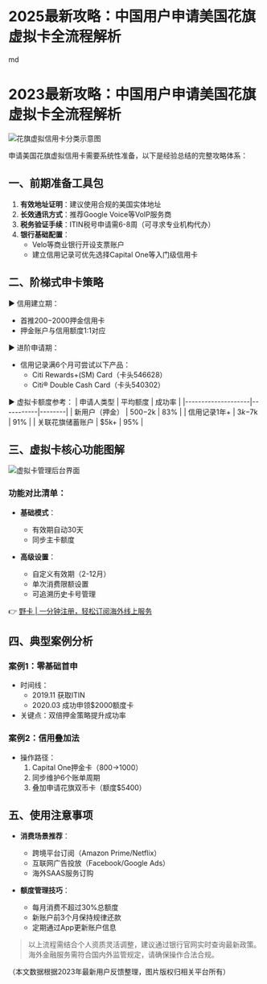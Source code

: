 # 2025最新攻略：中国用户申请美国花旗虚拟卡全流程解析

md
# 2023最新攻略：中国用户申请美国花旗虚拟卡全流程解析

![花旗虚拟信用卡分类示意图](https://bbtdd.com/wp-content/uploads/img/022604845231872.webp)

申请美国花旗虚拟信用卡需要系统性准备，以下是经验总结的完整攻略体系：

## 一、前期准备工具包
1. **有效地址证明**：建议使用合规的美国实体地址
2. **长效通讯方式**：推荐Google Voice等VoIP服务商
3. **税务验证手续**：ITIN税号申请需6-8周（可寻求专业机构代办）
4. **银行基础配置**：
   - Velo等商业银行开设支票账户
   - 建立信用记录可优先选择Capital One等入门级信用卡

## 二、阶梯式申卡策略
▶️ 信用建立期：
- 首推$200-$2000押金信用卡
- 押金账户与信用额度1:1对应

▶️ 进阶申请期：
- 信用记录满6个月可尝试以下产品：
  - Citi Rewards+(SM) Card（卡头546628）
  - Citi® Double Cash Card（卡头540302）
  
▶️ 虚拟卡额度参考：
| 申请人类型         | 平均额度  | 成功率 |
|--------------------|-----------|--------|
| 新用户（押金）     | $500-$2k  | 83%    |
| 信用记录1年+       | $3k-$7k   | 91%    |
| 关联花旗储蓄账户   | $5k+      | 95%    |

## 三、虚拟卡核心功能图解
![虚拟卡管理后台界面](https://bbtdd.com/wp-content/uploads/img/17284149.webp)

### 功能对比清单：
- **基础模式**：
  - 有效期自动30天
  - 同步主卡额度

- **高级设置**：
  - 自定义有效期（2-12月）
  - 单次消费限额设置
  - 可追溯历史卡号管理

👉 [野卡 | 一分钟注册，轻松订阅海外线上服务](https://bbtdd.com/yeka)

## 四、典型案例分析
### 案例1：零基础首申
- 时间线：
  - 2019.11 获取ITIN
  - 2020.03 成功申领$2000额度卡
- 关键点：双倍押金策略提升成功率

### 案例2：信用叠加法
- 操作路径：
  1. Capital One押金卡（$800→$1000）
  2. 同步维护6个账单周期
  3. 叠加申请花旗双币卡（额度$5400）

## 五、使用注意事项
- **消费场景推荐**：
  - 跨境平台订阅（Amazon Prime/Netflix）
  - 互联网广告投放（Facebook/Google Ads）
  - 海外SAAS服务订购

- **额度管理技巧**：
  - 每月消费不超过30%总额度
  - 新账户前3个月保持规律还款
  - 定期通过App更新账户信息

> 以上流程需结合个人资质灵活调整，建议通过银行官网实时查询最新政策。海外金融服务需符合国内外监管规定，请确保操作合法合规。

（本文数据根据2023年最新用户反馈整理，图片版权归相关平台所有）
